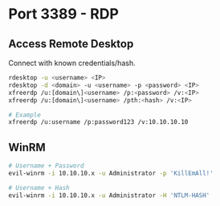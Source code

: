 # Port 3389 - RDP

## Access Remote Desktop
Connect with known credentials/hash.

```bash
rdesktop -u <username> <IP>
rdesktop -d <domain> -u <username> -p <password> <IP>
xfreerdp /u:[domain\]<username> /p:<password> /v:<IP>
xfreerdp /u:[domain\]<username> /pth:<hash> /v:<IP>

# Example
xfreerdp /u:username /p:password123 /v:10.10.10.10
```

## WinRM

```bash
# Username + Password
evil-winrm -i 10.10.10.x -u Administrator -p 'KillEmAll!'

# Username + Hash
evil-winrm -i 10.10.10.x -u Administrator -H 'NTLM-HASH'
```